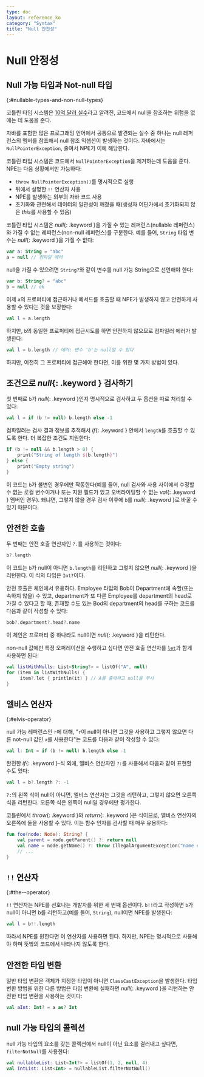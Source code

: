 ```yaml
---
type: doc
layout: reference_ko
category: "Syntax"
title: "Null 안전성"
---
```


# Null 안정성

## Null 가능 타입과 Not-null 타입
{:#nullable-types-and-non-null-types}

코틀린 타입 시스템은 [10억 달러 실수](http://en.wikipedia.org/wiki/Tony_Hoare#Apologies_and_retractions)라고 알려진,
코드에서 null을 참조하는 위험을 없애는 데 도움을 준다.

자바를 포함한 많은 프로그래밍 언어에서 공통으로 발견되는 실수 중 하나는 null 레퍼런스의 멤버를 참조해서
null 참조 익셉션이 발생하는 것이다. 자바에서는 `NullPointerException`, 줄여서 NPE가 이에 해당한다.

코틀린 타입 시스템은 코드에서 `NullPointerException`을 제거하는데 도움을 준다.
NPE는 다음 상황에서만 가능하다:

* `throw NullPointerException()`를 명시적으로 실행
* 뒤에서 설명한 `!!` 연산자 사용
* NPE를 발생하는 외부의 자바 코드 사용
* 초기화와 관련해서 데이터의 일관성이 깨졌을 때(생성자 어딘가에서 초기화되지 않은 *this*를 사용할 수 있음)

코틀린 타입 시스템은 *null*{: .keyword }을 가질 수 있는 레퍼런스(nullable 레퍼런스)와 가질 수 없는 레퍼런스(non-null 레퍼런스)를 구분한다.
예를 들어, `String` 타입 변수는 *null*{: .keyword }을 가질 수 없다:

``` kotlin
var a: String = "abc"
a = null // 컴파일 에러
```

null을 가질 수 있으려면 `String?`와 같이 변수를 null 가능 String으로 선언해야 한다:

``` kotlin
var b: String? = "abc"
b = null // ok
```

이제 `a`의 프로퍼티에 접근하거나 메서드를 호출할 때 NPE가 발생하지 않고 안전하게 사용할 수 있다는 것을 보장한다:

``` kotlin
val l = a.length
```

하지만, `b`의 동일한 프로퍼티에 접근시도를 하면 안전하지 않으므로 컴파일러 에러가 발생한다:

``` kotlin
val l = b.length // 에러: 변수 'b'는 null일 수 있다
```

하지만, 여전히 그 프로퍼티에 접근해야 한다면, 이를 위한 몇 가지 방법이 있다.

## 조건으로 *null*{: .keyword } 검사하기

첫 번째로 `b`가 *null*{: .keyword }인지 명시적으로 검사하고 두 옵션을 따로 처리할 수 있다:

``` kotlin
val l = if (b != null) b.length else -1
```

컴파일러는 검사 결과 정보를 추적해서 *if*{: .keyword } 안에서 `length`를 호출할 수 있도록 한다.
더 복잡한 조건도 지원한다:

``` kotlin
if (b != null && b.length > 0) {
    print("String of length ${b.length}")
} else {
    print("Empty string")
}
```

이 코드는 `b`가 불변인 경우에만 작동한다(예를 들어, null 검사와 사용 사이에서 수정할 수 없는 로컬 변수이거나 또는 
지원 필드가 있고 오버라이딩할 수 없는 *val*{: .keyword } 멤버인 경우).
왜냐면, 그렇지 않을 경우 검사 이후에 `b`를 *null*{: .keyword }로 바꿀 수 있기 때문이다.

## 안전한 호출

두 번째는 안전 호출 연산자인 `?.`를 사용하는 것이다:

``` kotlin
b?.length
```

이 코드는 `b`가 null이 아니면 `b.length`를 리턴하고 그렇지 않으면 *null*{: .keyword }을 리턴한다.
이 식의 타입은 `Int?`이다.

안전 호출은 체인에서 유용하다. Employee 타입의 Bob이 Department에 속할(또는 속하지 않을) 수 있고,
department가 또 다른 Employee를 department의 head로 가질 수 있다고 할 때,
존재할 수도 있는 Bod의 department의 head를 구하는 코드를 다음과 같이 작성할 수 있다:

``` kotlin
bob?.department?.head?.name
```

이 체인은 프로퍼티 중 하나라도 null이면 *null*{: .keyword }을 리턴한다.

non-null 값에만 특정 오퍼레이션을 수행하고 싶다면 안전 호출 연산자를 [`let`](http://kotlinlang.org/api/latest/jvm/stdlib/kotlin/let.html)과 
함게 사용하면 된다:

``` kotlin
val listWithNulls: List<String?> = listOf("A", null)
for (item in listWithNulls) {
     item?.let { println(it) } // A를 출력하고 null을 무시
}
```

## 엘비스 연산자
{:#elvis-operator}

null 가능 레퍼런스인 `r`에 대해, "`r`이 null이 아니면 그것을 사용하고 그렇지 않으면 다른 not-null 값인 `x`를 사용한다"는
코드를 다음과 같이 작성할 수 있다:

``` kotlin
val l: Int = if (b != null) b.length else -1
```

완전한 *if*{: .keyword }-식 외에, 엘비스 연산자인 `?:`를 사용해서 다음과 같이 표현할 수도 있다:

``` kotlin
val l = b?.length ?: -1
```

`?:`의 왼쪽 식이 null이 아니면, 엘비스 연산자는 그것을 리턴하고, 그렇지 않으면 오른쪽 식을 리턴한다.
오른쪽 식은 왼쪽이 null일 경우에만 평가한다.

코틀린에서 *throw*{: .keyword }와 *return*{: .keyword }은 식이므로,
엘비스 연산자의 오른쪽에 둘을 사용할 수 있다. 이는 함수 인자를 검사할 때 매우 유용하다: 

``` kotlin
fun foo(node: Node): String? {
    val parent = node.getParent() ?: return null
    val name = node.getName() ?: throw IllegalArgumentException("name expected")
    // ...
}
```

## `!!` 연산자
{:#the--operator}

`!!` 연산자는 NPE를 선호나는 개발자를 위한 세 번째 옵션이다. `b!!`라고 작성하면 `b`가 null이 아니면 b를 리턴하고(예를 들어, 
`String`), null이면 NPE를 발생한다:

``` kotlin
val l = b!!.length
```

따라서 NPE를 원한다면 이 연산자를 사용하면 된다.
하지만, NPE는 명시적으로 사용해야 하며 뜻밖의 코드에서 나타나지 않도록 한다.

## 안전한 타입 변환

일반 타입 변환은 객체가 지정한 타입이 아니면 `ClassCastException`을 발생한다.
타입 변환 방법을 위한 다른 방법은 타입 변환에 실패하면 *null*{: .keyword }을 리턴하는 안전한 타입 변환을 사용하는 것이다:

``` kotlin
val aInt: Int? = a as? Int
```

## null 가능 타입의 콜렉션

null 가능 타입의 요소를 갖는 콜렉션에서 null이 아닌 요소를 걸러내고 싶다면, `filterNotNull`를 사용한다:

``` kotlin
val nullableList: List<Int?> = listOf(1, 2, null, 4)
val intList: List<Int> = nullableList.filterNotNull()
```
